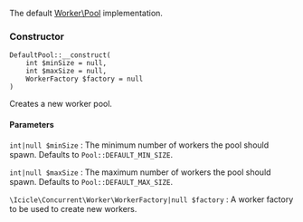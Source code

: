 The default [Worker\Pool](#workerpool) implementation.

### Constructor

    DefaultPool::__construct(
        int $minSize = null,
        int $maxSize = null,
        WorkerFactory $factory = null
    )

Creates a new worker pool.

#### Parameters
`int|null $minSize`
:   The minimum number of workers the pool should spawn. Defaults to `Pool::DEFAULT_MIN_SIZE`.

`int|null $maxSize`
:   The maximum number of workers the pool should spawn. Defaults to `Pool::DEFAULT_MAX_SIZE`.

`\Icicle\Concurrent\Worker\WorkerFactory|null $factory`
:   A worker factory to be used to create new workers.
